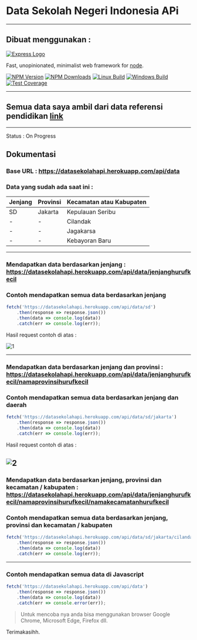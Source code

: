 # Data Sekolah Negeri Indonesia APi 
---

## Dibuat menggunakan :

[![Express Logo](https://i.cloudup.com/zfY6lL7eFa-3000x3000.png)](http://expressjs.com/)

  Fast, unopinionated, minimalist web framework for [node](http://nodejs.org).

  [![NPM Version][npm-image]][npm-url]
  [![NPM Downloads][downloads-image]][downloads-url]
  [![Linux Build][travis-image]][travis-url]
  [![Windows Build][appveyor-image]][appveyor-url]
  [![Test Coverage][coveralls-image]][coveralls-url]

---
## Semua data saya ambil dari data referensi pendidikan [link](https://referensi.data.kemdikbud.go.id/)
---
Status : On Progress

## Dokumentasi

### Base URL : https://datasekolahapi.herokuapp.com/api/data

### Data yang sudah ada saat ini : 

| Jenjang  | Provinsi | Kecamatan atau Kabupaten |
| ----- | --- | --- |
| SD   | Jakarta  | Kepulauan Seribu |
| - | -  | Cilandak | 
| - | - | Jagakarsa | 
| - | - | Kebayoran Baru |
---

### Mendapatkan data berdasarkan jenjang : https://datasekolahapi.herokuapp.com/api/data/jenjanghurufkecil

### Contoh mendapatkan semua data berdasarkan jenjang
```Javascript
fetch('https://datasekolahapi.herokuapp.com/api/data/sd')
    .then(response => response.json())
    .then(data => console.log(data))
    .catch(err => console.log(err));
```
Hasil request contoh di atas :

![1](https://user-images.githubusercontent.com/78361430/106824141-be6ea200-66b4-11eb-8f32-bf44a09f05d2.PNG)

---
### Mendapatkan data berdasarkan jenjang dan provinsi : https://datasekolahapi.herokuapp.com/api/data/jenjanghurufkecil/namaprovinsihurufkecil

### Contoh mendapatkan semua data berdasarkan jenjang dan daerah
```Javascript
fetch('https://datasekolahapi.herokuapp.com/api/data/sd/jakarta')
    .then(response => response.json())
    .then(data => console.log(data))
    .catch(err => console.log(err));
```
Hasil request contoh di atas :

![2](https://user-images.githubusercontent.com/78361430/106824843-4a34fe00-66b6-11eb-94ce-d53d3d8519bb.PNG)
---
### Mendapatkan data berdasarkan jenjang, provinsi dan kecamatan / kabupaten : https://datasekolahapi.herokuapp.com/api/data/jenjanghurufkecil/namaprovinsihurufkecil/namakecamatanhurufkecil

### Contoh mendapatkan semua data berdasarkan jenjang, provinsi dan kecamatan / kabupaten
```Javascript
fetch('https://datasekolahapi.herokuapp.com/api/data/sd/jakarta/cilandak')
    .then(response => response.json())
    .then(data => console.log(data))
    .catch(err => console.log(err));
```
---
### Contoh mendapatkan semua data di Javascript
```Javascript
fetch('https://datasekolahapi.herokuapp.com/api/data')
    .then(response => response.json())
    .then(data => console.log(data))
    .catch(err => console.error(err));
```
> Untuk mencoba nya anda bisa menggunakan browser Google Chrome, Microsoft Edge, Firefox dll.

[npm-image]: https://img.shields.io/npm/v/express.svg
[npm-url]: https://npmjs.org/package/express
[downloads-image]: https://img.shields.io/npm/dm/express.svg
[downloads-url]: https://npmcharts.com/compare/express?minimal=true
[travis-image]: https://img.shields.io/travis/expressjs/express/master.svg?label=linux
[travis-url]: https://travis-ci.org/expressjs/express
[appveyor-image]: https://img.shields.io/appveyor/ci/dougwilson/express/master.svg?label=windows
[appveyor-url]: https://ci.appveyor.com/project/dougwilson/express
[coveralls-image]: https://img.shields.io/coveralls/expressjs/express/master.svg
[coveralls-url]: https://coveralls.io/r/expressjs/express?branch=master

Terimakasihh.
